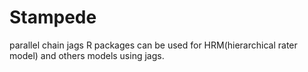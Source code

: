 # Stampede
parallel chain jags R packages can be used for HRM(hierarchical rater model) and others models using jags.
